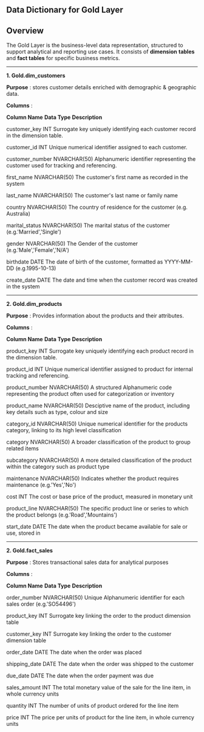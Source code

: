 **Data Dictionary for Gold Layer**
----------------------------------------------------------------------------------------------------------------------------------------------------
**Overview**
----------------------------------------------------------------------------------------------------------------------------------------------------
The Gold Layer is the business-level data representation, structured to support analytical and reporting use cases. It consists of **dimension**
**tables** and **fact tables** for specific business metrics.

----------------------------------------------------------------------------------------------------------------------------------------------------
**1. Gold.dim_customers**

**Purpose** : stores customer details enriched with demographic & geographic data.

**Columns** :

**Column Name**                     **Data Type**                                                    **Description**     

customer_key                            INT                      Surrogate key uniquely identifying each customer record in the dimension table.

customer_id                             INT                     Unique numerical identifier assigned to each customer.

customer_number                        NVARCHAR(50)               Alphanumeric identifier representing the customer used for tracking and referencing.

first_name                             NVARCHAR(50)                The customer's first name as recorded in the system 

last_name                              NVARCHAR(50)                The customer's last name or family name

country                                NVARCHAR(50)                The country of residence for the customer (e.g. Australia)

marital_status                         NVARCHAR(50)                The marital status of the customer (e.g.'Married','Single')   

gender                                 NVARCHAR(50)                The Gender of the customer (e.g.'Male','Female','N/A')                          

birthdate                                  DATE                     The date of birth of the customer, formatted as YYYY-MM-DD (e.g.1995-10-13)

create_date                                DATE                     The date and time when the customer record was created in the system

--------------------------------------------------------------------------------------------------------------------------------------------------------------------
**2. Gold.dim_products**

**Purpose** : Provides information about the products and their attributes.

**Columns** :

**Column Name**                     **Data Type**                                                     **Description**    

product_key                             INT                      Surrogate key uniquely identifying each product record in the dimension table.

product_id                              INT                       Unique numerical identifier assigned to product for internal tracking and referencing.

product_number                       NVARCHAR(50)                 A structured Alphanumeric code representing the product often used for categorization or inventory

product_name                         NVARCHAR(50)                 Desciptive name of the product, including key details such as type, colour and size

category_id                          NVARCHAR(50)                 Unique numerical identifier for the products category, linking to its high level classification

category                             NVARCHAR(50)                 A broader classification of the product to group related items                  

subcategory                          NVARCHAR(50)                 A more detailed classification of the product within the category such as product type

maintenance                          NVARCHAR(50)                 Indicates whether the product requires maintenance (e.g.'Yes','No')            
 
cost                                    INT                       The cost or base price of the product, measured in monetary unit

product_line                         NVARCHAR(50)                 The specific product line or series to which the product belongs (e.g.'Road','Mountains')  

start_date                              DATE                      The date when the product became available for sale or use, stored in 

--------------------------------------------------------------------------------------------------------------------------------------------------------------------
**2. Gold.fact_sales**

**Purpose** : Stores transactional sales data for analytical purposes

**Columns** :

**Column Name**                     **Data Type**                                                     **Description**  

 order_number                         NVARCHAR(50)                            Unique Alphanumeric identifier for each sales order (e.g.'SO54496')

 product_key                             INT                                  Surrogate key linking the order to the product dimension table 

 customer_key                            INT                                  Surrogate key linking the order to the customer dimension table

 order_date                             DATE                                  The date when the order was placed

 shipping_date                          DATE                                   The date when the order was shipped to the customer

 due_date                               DATE                                   The date when the order payment was due

 sales_amount                           INT                                    The total monetary value of the sale for the line item, in whole currency units

 quantity                               INT                                     The number of units of product ordered for the line item

 price                                  INT                                     The price per units of product for the line item, in whole currency units





